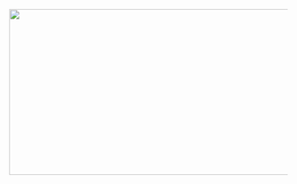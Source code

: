 

<a href="https://github.com/devxb/gitanimals">
<img
  src="https://render.gitanimals.org/farms/qkrtiger"
  width="800"
  height="300"
/>
</a>
<!---
qkrtiger/qkrtiger is a ✨ special ✨ repository because its `README.md` (this file) appears on your GitHub profile.
You can click the Preview link to take a look at your changes.
--->
